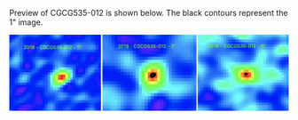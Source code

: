 Preview of CGCG535-012 is shown below. The black contours represent the 1" image. 

![CGCG535-012](CGCG535-012.png "CGCG535-012")

